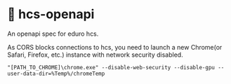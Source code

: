 # 🚧 hcs-openapi
An openapi spec for eduro hcs.

As CORS blocks connections to hcs, you need to launch a new Chrome(or Safari, Firefox, etc.) instance with network security disabled.
```shell
"[PATH_TO_CHROME]\chrome.exe" --disable-web-security --disable-gpu --user-data-dir=%Temp%/chromeTemp
```
